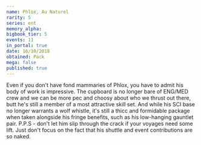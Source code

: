 ```yaml
---
name: Phlox, Au Naturel
rarity: 5
series: ent
memory_alpha:
bigbook_tier: 5
events: 11
in_portal: true
date: 16/10/2018
obtained: Pack
mega: false
published: true
---
```


Even if you don't have fond mammaries of Phlox, you have to admit his body of work is impressive. The cupboard is no longer bare of ENG/MED crew and we can be more pec and choosy about who we thrust out there, butt he's still a member of a most attractive skill set. And while his SCI base no longer warrants a wolf whistle, it's still a thicc and formidable package when taken alongside his fringe benefits, such as his low-hanging gauntlet pair. P.P.S - don't let him slip through the crack if your voyages need some lift. Just don't focus on the fact that his shuttle and event contributions are so naked.
